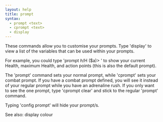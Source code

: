 ```yaml
---
layout: help
title: prompt
syntax:
  - prompt <text>
  - cprompt <text>
  - display
---
```


These commands allow you to customise your prompts.  Type 'display' to view a 
list of the variables that can be used within your prompts.

For example, you could type 'prompt $h/$H ($a)> ' to show your current Health, 
maximum Health, and action points (this is also the default prompt).

The 'prompt' command sets your normal prompt, while 'cprompt' sets your combat 
prompt.  If you have a combat prompt defined, you will see it instead of your 
regular prompt while you have an adrenaline rush.  If you only want to see the 
one prompt, type 'cprompt clear' and stick to the regular 'prompt' command.

Typing 'config prompt' will hide your prompt/s.

See also: display colour
